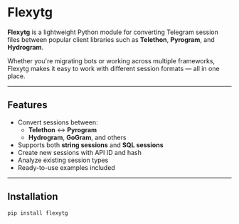 # Flexytg

**Flexytg** is a lightweight Python module for converting Telegram session files between popular client libraries such as **Telethon**, **Pyrogram**, and **Hydrogram**.

Whether you're migrating bots or working across multiple frameworks, Flexytg makes it easy to work with different session formats — all in one place.

---

## Features

- Convert sessions between:
  - **Telethon** ↔ **Pyrogram**
  - **Hydrogram**, **GoGram**, and others
- Supports both **string sessions** and **SQL sessions**
- Create new sessions with API ID and hash
- Analyze existing session types
- Ready-to-use examples included

---

## Installation

```bash
pip install flexytg
